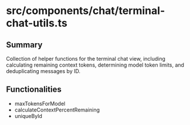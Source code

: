 # src/components/chat/terminal-chat-utils.ts

## Summary
Collection of helper functions for the terminal chat view, including calculating
remaining context tokens, determining model token limits, and deduplicating
messages by ID.

## Functionalities
- maxTokensForModel
- calculateContextPercentRemaining
- uniqueById